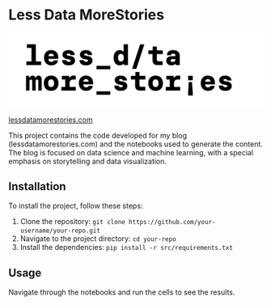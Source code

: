
# Less Data MoreStories

![lessdatamorestories.com](./lessDmoreS_B.gif)

[lessdatamorestories.com](https://lessdatamorestories.com)

This project contains the code developed for my blog (lessdatamorestories.com) and the notebooks used to generate the content. The blog is focused on data science and machine learning, with a special emphasis on storytelling and data visualization.

## Installation

To install the project, follow these steps:

1. Clone the repository: `git clone https://github.com/your-username/your-repo.git`
2. Navigate to the project directory: `cd your-repo`
3. Install the dependencies: `pip install -r src/requirements.txt`

## Usage

Navigate through the notebooks and run the cells to see the results.


